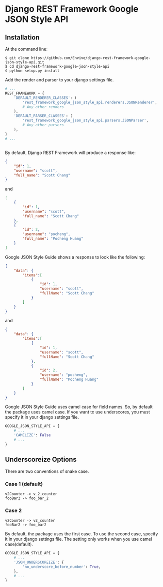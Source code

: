 # Django REST Framework Google JSON Style API

## Installation

At the command line:

```
$ git clone https://github.com/Envive/django-rest-framework-google-json-style-api.git
$ cd django-rest-framework-google-json-style-api
$ python setup.py install
```

Add the render and parser to your django settings file.

```python
# ...
REST_FRAMEWORK = {
    'DEFAULT_RENDERER_CLASSES': (
        'rest_framework_google_json_style_api.renderers.JSONRenderer',
        # Any other renders
    ),
    'DEFAULT_PARSER_CLASSES': (
        'rest_framework_google_json_style_api.parsers.JSONParser',
        # Any other parsers
    ),
}
# ...
```

##
By default, Django REST Framework will produce a response like:

```json
{
    "id": 1,
    "username": "scott",
    "full_name": "Scott Chang"
}
```

and

```json
[
    {
        "id": 1,
        "username": "scott",
        "full_name": "Scott Chang"
    },
    {
        "id": 2,
        "username": "pocheng",
        "full_name": "Pocheng Huang"
    }
]
```

Google JSON Style Guide shows a response to look like the following:

```json
{
    "data": {
        "items":[
            {
                "id": 1,
                "username": "scott",
                "fullName": "Scott Chang"
            }
        ]
    }
}
```

and

```json
{
    "data": {
        "items":[
            {
                "id": 1,
                "username": "scott",
                "fullName": "Scott Chang"
            },
            {
                "id": 2,
                "username": "pocheng",
                "fullName": "Pocheng Huang"
            }
        ]
    }
}
```

Google JSON Style Guide uses camel case for field names. So, by default the package uses camel case.
If you want to use underscores, you must specify it in your django settings file.

```python
GOOGLE_JSON_STYLE_API = {
    # ...
    'CAMELIZE': False
    # ...
}
```

## Underscoreize Options
There are two conventions of snake case.

### Case 1 (default)
```
v2Counter -> v_2_counter
fooBar2 -> foo_bar_2
```

### Case 2
```
v2Counter -> v2_counter
fooBar2 -> foo_bar2
```

By default, the package uses the first case. To use the second case, specify it in your django settings file. The setting only works when you use camel case(default).

```python
GOOGLE_JSON_STYLE_API = {
    # ...
    'JSON_UNDERSCOREIZE': {
        'no_underscore_before_number': True,
    },
    # ...
}
```
